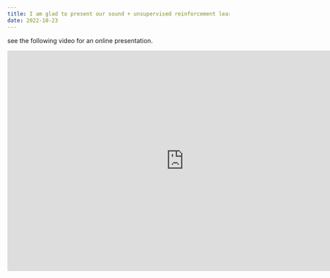 ```yaml
---
title: I am glad to present our sound + unsupervised reinforcement learning (URL) paper in IROS 2022, Kyoto.
date: 2022-10-23
---
```


see the following video for an online presentation.

<iframe width="800" height="500" src="https://www.youtube.com/embed/kfYMD2f2Hq0" title="IROS2022 ISCM video" frameborder="0" allow="accelerometer; autoplay; clipboard-write; encrypted-media; gyroscope; picture-in-picture; web-share" allowfullscreen></iframe>